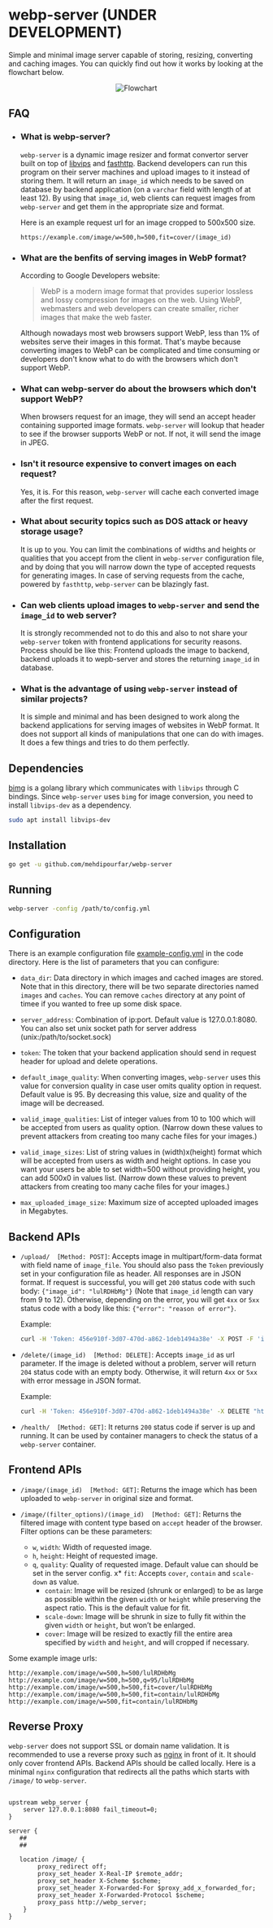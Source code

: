 # webp-server (UNDER DEVELOPMENT)
Simple and minimal image server capable of storing, resizing, converting and caching images. You can quickly find out how it works by looking at the flowchart below.

<p align="center">
  <img src="https://github.com/mehdipourfar/webp-server/raw/master/docs/flowchart.jpg" alt="Flowchart"/>
</p>


## FAQ
* ### What is webp-server?
  `webp-server` is a dynamic image resizer and format convertor server built on top of [libvips](https://github.com/libvips/libvips) and [fasthttp](https://github.com/valyala/fasthttp). Backend developers can run this program on their server machines and upload images to it instead of storing them. It will return an `image_id` which needs to be saved on database by backend application (on a `varchar` field with length of at least 12).
  By using that `image_id`, web clients can request images from `webp-server` and get them in the appropriate size and format.

    Here is an example request url for an image cropped to 500x500 size.

    ```code
    https://example.com/image/w=500,h=500,fit=cover/(image_id)
    ```

* ### What are the benfits of serving images in WebP format?
  According to Google Developers website:
  >  WebP is a modern image format that provides superior lossless and lossy compression for images on the web. Using WebP, webmasters and web developers can create smaller, richer images that make the web faster.

    Although nowadays most web browsers support WebP, less than 1% of websites serve their images in this format. That's maybe because converting images to WebP can be complicated and time consuming or developers don't know what to do with the browsers which don't support WebP.

* ### What can webp-server do about the browsers which don't support WebP?
    When browsers request for an image, they will send an accept header containing supported image formats. `webp-server` will lookup that header to see if the browser supports WebP or not. If not, it will send the image in JPEG.

* ### Isn't it resource expensive to convert images on each request?
  Yes, it is. For this reason, `webp-server` will cache each converted image after the first request.

* ### What about security topics such as DOS attack or heavy storage usage?
  It is up to you. You can limit the combinations of widths and heights or qualities that you accept from the client in `webp-server` configuration file, and by doing that you will narrow down the type of accepted requests for generating images. In case of serving requests from the cache, powered by `fasthttp`, `webp-server` can be blazingly fast.

* ### Can web clients upload images to `webp-server` and send the `image_id` to web server?
  It is strongly recommended not to do this and also to not share your `webp-server` token with frontend applications for security reasons. Process should be like this: Frontend uploads the image to backend, backend uploads it to wepb-server and stores the returning `image_id` in database.

* ### What is the advantage of using `webp-server` instead of similar projects?
  It is simple and minimal and has been designed to work along the backend applications for serving images of websites in WebP format. It does not support all kinds of manipulations that one can do with images. It does a few things and tries to do them perfectly.

## Dependencies
[bimg](https://github.com/h2non/bimg) is a golang library which communicates with `libvips` through C bindings. Since `webp-server` uses `bimg` for image conversion, you need to install `libvips-dev` as a dependency.
```sh
sudo apt install libvips-dev
```


## Installation
```sh
go get -u github.com/mehdipourfar/webp-server
```

## Running
```sh
webp-server -config /path/to/config.yml
```

## Configuration
There is an example configuration file [example-config.yml](https://github.com/mehdipourfar/webp-server/blob/master/example-config.yml) in the code directory. Here is the list of parameters that you can configure:

* `data_dir`: Data directory in which images and cached images are stored. Note that in this directory, there will be two separate directories named `images` and `caches`. You can remove `caches` directory at any point of timee if you wanted to free up some disk space.

* `server_address`: Combination of ip:port. Default value is 127.0.0.1:8080. You can also set unix socket path for server address (unix:/path/to/socket.sock)

* `token`: The token that your backend application should send in request header for upload and delete operations.

* `default_image_quality`: When converting images, `webp-server` uses this value for conversion quality in case user omits quality option in request. Default value is 95. By decreasing this value, size and quality of the image will be decreased.

* `valid_image_qualities`: List of integer values from 10 to 100 which will be
accepted from users as quality option.
(Narrow down these values to prevent attackers from creating too many cache files for your images.)

* `valid_image_sizes`: List of string values in (width)x(height) format which will be accepted from users as width and height options. In case you want your users be able to set width=500 without providing height, you can add 500x0 in values list.
(Narrow down these values to prevent attackers from creating too many cache files for your images.)

* `max_uploaded_image_size`: Maximum size of accepted uploaded images in Megabytes.


## Backend APIs
* `/upload/  [Method: POST]`: Accepts image in multipart/form-data format with field name of `image_file`. You should also pass the `Token` previously set in your configuration file as header. All responses are in JSON format. If request is successful, you will get `200` status code with such body: `{"image_id": "lulRDHbMg"}` (Note that `image_id` length can vary from 9 to 12). Otherwise, depending on the error, you will get `4xx` or `5xx` status code with a body like this: `{"error": "reason of error"}`.

    Example:
    ```sh
    curl -H 'Token: 456e910f-3d07-470d-a862-1deb1494a38e' -X POST -F 'image_file=@/path/to/image.png' http://127.0.0.1:8080/upload/
    ```

* `/delete/(image_id)  [Method: DELETE]`: Accepts `image_id` as url parameter. If the image is deleted without a problem, server will return `204` status code with an empty body. Otherwise, it will return `4xx` or `5xx` with error message in JSON format.

    Example:
    ```sh
    curl -H 'Token: 456e910f-3d07-470d-a862-1deb1494a38e' -X DELETE "http://localhost:8080/delete/lulRDHbMg";
    ```

* `/health/  [Method: GET]`: It returns `200` status code if server is up and running. It can be used by container managers to check the status of a `webp-server` container.


## Frontend APIs
* `/image/(image_id)  [Method: GET]`: Returns the image which has been uploaded to `webp-server` in original size and format.

* `/image/(filter_options)/(image_id)  [Method: GET]`: Returns the filtered image with content type based on `accept` header of the browser. Filter options can be these parameters:
  * `w`, `width`: Width of requested image.
  * `h`, `height`: Height of requested image.
  * `q`, `quality`: Quality of requested image. Default value can should be set in the server config.
  x* `fit`: Accepts `cover`, `contain` and `scale-down` as value.
    * `contain`: Image will be resized (shrunk or enlarged) to be as large as possible within the given `width` or `height` while preserving the aspect ratio. This is the default value for fit.
    * `scale-down`: Image will be shrunk in size to fully fit within the given `width` or `height`, but won’t be enlarged.
    * `cover`: Image will be resized to exactly fill the entire area specified by `width` and `height`, and will cropped if necessary.

Some example image urls:
```
http://example.com/image/w=500,h=500/lulRDHbMg
http://example.com/image/w=500,h=500,q=95/lulRDHbMg
http://example.com/image/w=500,h=500,fit=cover/lulRDHbMg
http://example.com/image/w=500,h=500,fit=contain/lulRDHbMg
http://example.com/image/w=500,fit=contain/lulRDHbMg
```

## Reverse Proxy

`webp-server` does not support SSL or domain name validation. It is recommended to use a reverse proxy such as [nginx](https://www.nginx.com/) in front of it. It should only cover frontend APIs. Backend APIs should be called locally. Here is a minimal `nginx` configuration that redirects all the paths which starts with `/image/` to `webp-server`.

``` nginx

upstream webp_server {
    server 127.0.0.1:8080 fail_timeout=0;
}

server {
   ##
   ##

   location /image/ {
        proxy_redirect off;
        proxy_set_header X-Real-IP $remote_addr;
        proxy_set_header X-Scheme $scheme;
        proxy_set_header X-Forwarded-For $proxy_add_x_forwarded_for;
        proxy_set_header X-Forwarded-Protocol $scheme;
        proxy_pass http://webp_server;
    }
}

```
